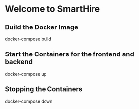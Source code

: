 # Welcome to SmartHire
## Build the Docker Image
docker-compose build
## Start the Containers for the frontend and backend
docker-compose up
## Stopping the Containers
docker-compose down

